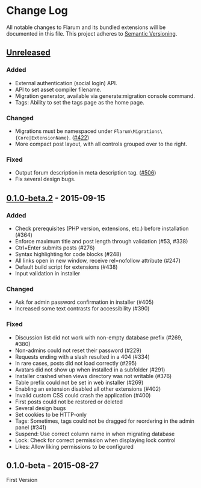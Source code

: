# Change Log
All notable changes to Flarum and its bundled extensions will be documented in this file.
This project adheres to [Semantic Versioning](http://semver.org/).

## [Unreleased][unreleased]
### Added
- External authentication (social login) API.
- API to set asset compiler filename.
- Migration generator, available via generate:migration console command.
- Tags: Ability to set the tags page as the home page.

### Changed
- Migrations must be namespaced under `Flarum\Migrations\{Core|ExtensionName}`. ([#422](https://github.com/flarum/core/issues/422))
- More compact post layout, with all controls grouped over to the right.

### Fixed
- Output forum description in meta description tag. ([#506](https://github.com/flarum/core/issues/506))
- Fix several design bugs.

## [0.1.0-beta.2] - 2015-09-15
### Added
- Check prerequisites (PHP version, extensions, etc.) before installation (#364)
- Enforce maximum title and post length through validation (#53, #338)
- Ctrl+Enter submits posts (#276)
- Syntax highlighting for code blocks (#248)
- All links open in new window, receive rel=nofollow attribute (#247)
- Default build script for extensions (#438)
- Input validation in installer

### Changed
- Ask for admin password confirmation in installer (#405)
- Increased some text contrasts for accessibility (#390)

### Fixed
- Discussion list did not work with non-empty database prefix (#269, #380)
- Non-admins could not reset their password (#229)
- Requests ending with a slash resulted in a 404 (#334)
- In rare cases, posts did not load correctly (#295)
- Avatars did not show up when installed in a subfolder (#291)
- Installer crashed when views directory was not writable (#376)
- Table prefix could not be set in web installer (#269)
- Enabling an extension disabled all other extensions (#402)
- Invalid custom CSS could crash the application (#400)
- First posts could not be restored or deleted
- Several design bugs
- Set cookies to be HTTP-only
- Tags: Sometimes, tags could not be dragged for reordering in the admin panel (#341)
- Suspend: Use correct column name in when migrating database
- Lock: Check for correct permission when displaying lock control
- Likes: Allow liking permissions to be configured

## 0.1.0-beta - 2015-08-27
First Version

[unreleased]: https://github.com/flarum/core/compare/v0.1.0-beta.2...HEAD
[0.1.0-beta.2]: https://github.com/flarum/core/compare/v0.1.0-beta...v0.1.0-beta.2
